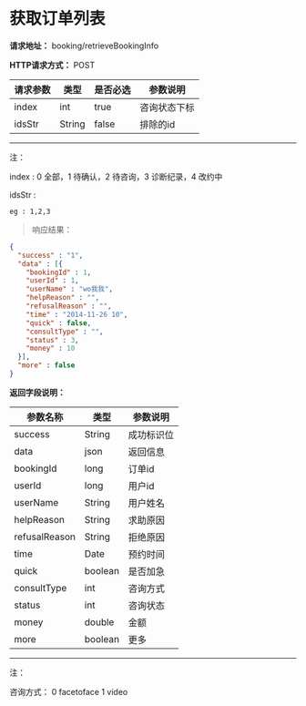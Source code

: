 # 获取订单列表

**请求地址：** booking/retrieveBookingInfo

**HTTP请求方式：** POST

| 请求参数 | 类型 | 是否必选 | 参数说明 |
| -- | -- | -- | -- |
| index | int | true | 咨询状态下标 |
| idsStr | String | false | 排除的id |

---

注：

index : 0 全部，1 待确认，2 待咨询，3 诊断纪录，4 改约中

idsStr :

    eg : 1,2,3

>响应结果：

```json
{
  "success" : "1",
  "data" : [{
    "bookingId" : 1,
    "userId" : 1,
    "userName" : "wo我我",
    "helpReason" : "",
    "refusalReason" : "",
    "time" : "2014-11-26 10",
    "quick" : false,
    "consultType" : "",
    "status" : 3,
    "money" : 10
  }],
  "more" : false
}
```

**返回字段说明：**

| 参数名称 | 类型 | 参数说明 |
| -- | -- | -- |
| success | String | 成功标识位 |
| data | json | 返回信息 |
| bookingId | long | 订单id |
| userId | long | 用户id |
| userName | String | 用户姓名 |
| helpReason | String | 求助原因 |
| refusalReason | String | 拒绝原因 |
| time | Date | 预约时间 |
| quick | boolean | 是否加急 |
| consultType | int | 咨询方式 |
| status | int | 咨询状态 |
| money | double | 金额 |
| more | boolean | 更多 |

----

注：

咨询方式： 0 facetoface 1 video
